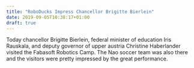 ```yaml
---
title: "RoboDucks Impress Chancellor Brigitte Bierlein"
date: 2019-09-05T10:38:17+01:00
draft: true
---
```

Today chancellor Brigitte Bierlein, federal minister of education Iris Rauskala, and deputy governor of upper austria Christine Haberlander visited the Fabasoft Robotics Camp. The Nao soccer team was also there and the visitors were pretty impressed by the great performance.
